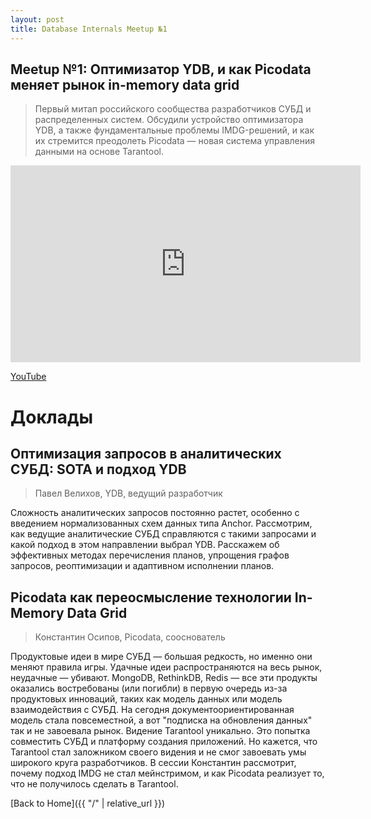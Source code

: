 ```yaml
---
layout: post
title: Database Internals Meetup №1
---
```


## Meetup №1: Оптимизатор YDB, и как Picodata меняет рынок in-memory data grid

> Первый митап российского сообщества разработчиков СУБД и распределенных систем. Обсудили устройство оптимизатора YDB, а также 
> фундаментальные проблемы IMDG-решений, и как их стремится преодолеть Picodata — новая система управления данными на основе 
> Tarantool.

<!--more-->

<iframe width="560" height="315" src="https://www.youtube.com/embed/OQw4Sy-_xK0" frameborder="0" allow="accelerometer; autoplay; clipboard-write; encrypted-media; gyroscope; picture-in-picture" allowfullscreen></iframe>

<p>
  <a href="https://www.youtube.com/watch?v=OQw4Sy-_xK0" target="_blank" rel="noopener noreferrer">
    <i class="fab fa-youtube"></i> YouTube
  </a>
</p>

# Доклады

## Оптимизация запросов в аналитических СУБД: SOTA и подход YDB
> Павел Велихов, YDB, ведущий разработчик

Сложность аналитических запросов постоянно растет, особенно с введением нормализованных схем данных типа Anchor. Рассмотрим, как ведущие аналитические СУБД справляются с такими запросами и какой подход в этом направлении выбрал YDB. Расскажем об эффективных методах перечисления планов, упрощения графов запросов, реоптимизации и адаптивном исполнении планов.

## Picodata как переосмысление технологии In-Memory Data Grid
> Константин Осипов, Picodata, сооснователь

Продуктовые идеи в мире СУБД — большая редкость, но именно они меняют правила игры. Удачные идеи распространяются на весь рынок, неудачные — убивают. MongoDB, RethinkDB, Redis — все эти продукты оказались востребованы (или погибли) в первую очередь из-за продуктовых инноваций, таких как модель данных или модель взаимодействия с СУБД. На сегодня документоориентированная модель стала повсеместной, а вот "подписка на обновления данных" так и не завоевала рынок. Видение Tarantool уникально. Это попытка совместить СУБД и платформу создания приложений. Но кажется, что Tarantool стал заложником своего видения и не смог завоевать умы широкого круга разработчиков. В сессии Константин рассмотрит, почему подход IMDG не стал мейнстримом, и как Picodata реализует то, что не получилось сделать в Tarantool.

[Back to Home]({{ "/" | relative_url }})